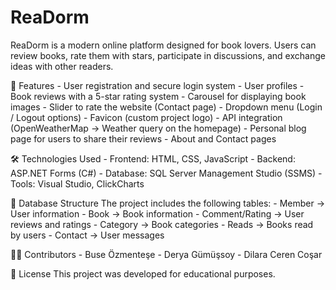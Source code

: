 # ReaDorm
ReaDorm is a modern online platform designed for book lovers. Users can review books, rate them with stars, participate in discussions, and exchange ideas with other readers.

🚀 Features
    - User registration and secure login system
    - User profiles
    - Book reviews with a 5-star rating system
    - Carousel for displaying book images
    - Slider to rate the website (Contact page)
    - Dropdown menu (Login / Logout options)
    - Favicon (custom project logo)
    - API integration (OpenWeatherMap → Weather query on the homepage)
    - Personal blog page for users to share their reviews
    - About and Contact pages

🛠️ Technologies Used
    - Frontend: HTML, CSS, JavaScript
    - Backend: ASP.NET Forms (C#)
    - Database: SQL Server Management Studio (SSMS)
    - Tools: Visual Studio, ClickCharts

📂 Database Structure
    The project includes the following tables:
    - Member → User information
    - Book → Book information
    - Comment/Rating → User reviews and ratings
    - Category → Book categories
    - Reads → Books read by users
    - Contact → User messages

  👩‍💻 Contributors
    - Buse Özmenteşe
    - Derya Gümüşsoy
    - Dilara Ceren Coşar

  📖 License
     This project was developed for educational purposes.
